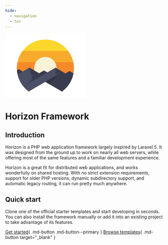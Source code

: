```yaml
---
hide:
  - navigation
  - toc
---
```


<p style="text-align: left;">
	<img alt="Illustration of sun behind mountains" src="./assets/images/logo-450.png" width="256" />
</p>

<h1>
	Horizon Framework
</h1>

## Introduction

Horizon is a PHP web application framework largely inspired by Laravel 5. It was designed from the ground up to work on
nearly all web servers, while offering most of the same features and a familiar development experience.

Horizon is a great fit for distributed web applications, and works wonderfully on shared hosting. With no strict extension
requirements, support for older PHP versions, dynamic subdirectory support, and automatic legacy routing, it can run pretty much
anywhere.

## Quick start

Clone one of the official starter templates and start developing in seconds. You can also install the framework manually or add it into an
existing project to take advantage of its features.

[Get started](getting-started/requirements.md){ .md-button .md-button--primary }
[Browse templates](https://github.com/baileyherbert/horizon/tree/master/starters){ .md-button target="_blank" }
